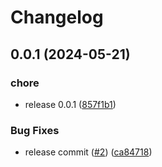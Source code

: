 # Changelog

## 0.0.1 (2024-05-21)


### chore

* release 0.0.1 ([857f1b1](https://github.com/gravity-ui/table/commit/857f1b1718d487223a3de35d86da0aa7cc87ea39))


### Bug Fixes

* release commit ([#2](https://github.com/gravity-ui/table/issues/2)) ([ca84718](https://github.com/gravity-ui/table/commit/ca84718a5e0930e5e6cdc1474897194578a1bf65))
